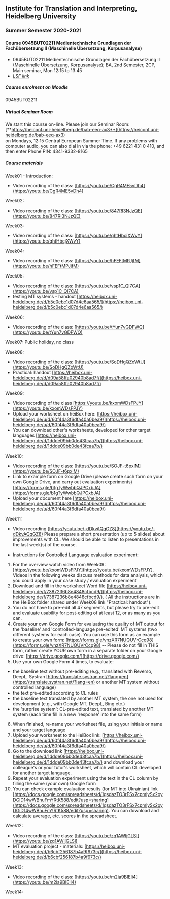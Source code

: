 ## Institute for Translation and Interpreting, Heidelberg University
### Summer Semester 2020-2021
#### Course 0945BUT02211 Medientechnische Grundlagen der Fachübersetzung II (Maschinelle Übersetzung, Korpusanalyse)

- 0945BUT02211 Medientechnische Grundlagen der Fachübersetzung II (Maschinelle Übersetzung, Korpusanalyse); BA, 2nd Semester, 2CP, Main seminar, Mon 12:15  to 13:45
- [*LSF link*](https://lsf.uni-heidelberg.de/qisserver/rds?state=verpublish&status=init&vmfile=no&publishid=333977&moduleCall=webInfo&publishConfFile=webInfo&publishSubDir=veranstaltung)  

##### Course enrolment on Moodle
0945BUT02211

##### Virtual Seminar Room

We start this course on-line. Please join our Seminar Room:  
[**https://heiconf.uni-heidelberg.de/bab-eeq-ax3**](https://heiconf.uni-heidelberg.de/bab-eeq-ax3)  
on Mondays, 12:15 Central European Summer Time. If any problems with computer audio, you can also dial in via the phone: +49 6221 431 0 410, and then enter Phone PIN: 4341-9332-8165

##### Course materials

Week01 - Introduction:
- Video recording of the class: [https://youtu.be/CgR4ME5vDh4](https://youtu.be/CgR4ME5vDh4)

Week02:
- Video recording of the class: [https://youtu.be/847RI3NJzQE](https://youtu.be/847RI3NJzQE)

Week03:
- Video recording of the class: [https://youtu.be/qhtHbcjXWvY](https://youtu.be/qhtHbcjXWvY)

Week04:
- Video recording of the class: [https://youtu.be/hFEFtMPJjfM](https://youtu.be/hFEFtMPJjfM)

Week05:
- Video recording of the class: [https://youtu.be/vsp1C_Ql7CA](https://youtu.be/vsp1C_Ql7CA)
- testing MT systems - handout [https://heibox.uni-heidelberg.de/d/b5c0ebc1d07d4e6aa565/](https://heibox.uni-heidelberg.de/d/b5c0ebc1d07d4e6aa565/)

Week06:
- Video recording of the class: [https://youtu.be/tYun7vGDFWQ](https://youtu.be/tYun7vGDFWQ)

Week07: Public holiday, no class

Week08:
- Video recording of the class: [https://youtu.be/SoDHgQZoWtU](https://youtu.be/SoDHgQZoWtU)
- Practical: handout [https://heibox.uni-heidelberg.de/d/d09a58ffa02940b8ad7f/](https://heibox.uni-heidelberg.de/d/d09a58ffa02940b8ad7f/)

Week09:
- Video recording of the class [https://youtu.be/kxomWDsFPJY](https://youtu.be/kxomWDsFPJY)
- Upload your worksheet on heiBox here: [https://heibox.uni-heidelberg.de/u/d/60f44a3f6dfa40a0bea9/](https://heibox.uni-heidelberg.de/u/d/60f44a3f6dfa40a0bea9/)
- You can download other's worksheets, developed for other target languages [https://heibox.uni-heidelberg.de/d/1ddde09bb0de43fcaa7b/](https://heibox.uni-heidelberg.de/d/1ddde09bb0de43fcaa7b/)

Week10:
- Video recording of the class: [https://youtu.be/SOJF-t6pxIM](https://youtu.be/SOJF-t6pxIM)
- Link to example form on Google Drive (please create such form on your own Google Drive, and carry out evaluation experiments) [https://forms.gle/b1gTyWwbbQJPCxbJA](https://forms.gle/b1gTyWwbbQJPCxbJA)
- Upload your document here [https://heibox.uni-heidelberg.de/u/d/60f44a3f6dfa40a0bea9/](https://heibox.uni-heidelberg.de/u/d/60f44a3f6dfa40a0bea9/)

Week11:

- Video recording [https://youtu.be/-dDkvAQqGZ8](https://youtu.be/-dDkvAQqGZ8)
Please prepare a short presentation (up to 5 slides) about improvements with CL. We should be able to listen to presentations in the last week(s) of the course.

- Instructions for Controlled Language evaluation experiment:

1. For the overview watch video from Week09: [https://youtu.be/kxomWDsFPJY](https://youtu.be/kxomWDsFPJY). Videos in the following weeks discuss methods for data analysis, which you could apply in your case study / evaluation experiment
2. Download and fill in the worksheet Word file [https://heibox.uni-heidelberg.de/f/7387236b8e4848cfbcd9/](https://heibox.uni-heidelberg.de/f/7387236b8e4848cfbcd9/). ( All the instructions are in the HeiBox folder shared under Week08 link "Practical: handout").
3. You do not have to pre-edit all 47 segments, but please try to pre-edit and evaluate usability for post-editing of at least 12, or as many as you can.
4. Create your own Google Form for evaluating the quality of MT output for the 'baseline' and 'controlled-language pre-edited' MT systems (two different systems for each case). You can use this form as an example to create your own form: [https://forms.gle/vnzXR7NUQUVrCcq98](https://forms.gle/vnzXR7NUQUVrCcq98) -- Please do not fill in THIS form, rather create YOUR own form in a separate folder on your Google drive: [https://drive.google.com/](https://drive.google.com/)
5. Use your own Google Form 4 times, to evaluate:
-  the baseline text without pre-editing (e.g., translated with Reverso, DeepL, Systran [https://translate.systran.net/?lang=en](https://translate.systran.net/?lang=en) or another MT system without controlled language)
-  the text pre-edited according to CL rules
- the baseline text translated by another MT system, the one not used for development (e.g., with Google MT, DeepL, Bing etc.)
- the 'surprise system': CL-pre-edited text, translated by another MT system (each time fill in a new 'response' into the same form)
6. When finished, re-name your worksheet file, using your initials or name and your target language
7. Upload your worksheet to the HeiBox link: [https://heibox.uni-heidelberg.de/u/d/60f44a3f6dfa40a0bea9/](https://heibox.uni-heidelberg.de/u/d/60f44a3f6dfa40a0bea9/)
8. Go to the download link [https://heibox.uni-heidelberg.de/d/1ddde09bb0de43fcaa7b/](https://heibox.uni-heidelberg.de/d/1ddde09bb0de43fcaa7b/) and download your colleague's or your tutor's worksheet, which will contain CL developed for another target language.
9. Repeat your evaluation experiment using the text in the CL column by filling the same (your own) Google form
10. You can check example evaluation results (for MT into Ukrainian) link [https://docs.google.com/spreadsheets/d/1qsdazTO3rFSx7cpmiySx2oyDGiD14wWBhuFmYRtK588/edit?usp=sharing](https://docs.google.com/spreadsheets/d/1qsdazTO3rFSx7cpmiySx2oyDGiD14wWBhuFmYRtK588/edit?usp=sharing). You can download and calculate average, etc. scores in the spreadsheet.

Week12:

- Video recording of the class: [https://youtu.be/zq1AWIjGLSI](https://youtu.be/zq1AWIjGLSI)
- MT evaluation project - materials: [https://heibox.uni-heidelberg.de/d/b6cbf256187b4a9f973c/](https://heibox.uni-heidelberg.de/d/b6cbf256187b4a9f973c/)

Week13:
- Video recording of the class: [https://youtu.be/m2ia9BIEIi4](https://youtu.be/m2ia9BIEIi4)

Week14:
